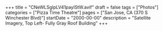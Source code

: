 +++
title = "CNeWLSglpLV41payIStW.avif"
draft = false
tags = ["Photos"]
categories = ["Pizza Time Theatre"]
pages = ["San Jose, CA (370 S Winchester Blvd)"]
startDate = "2000-00-00"
description = "Satellite Imagery, Top Left- Fully Gray Roof Building"
+++
